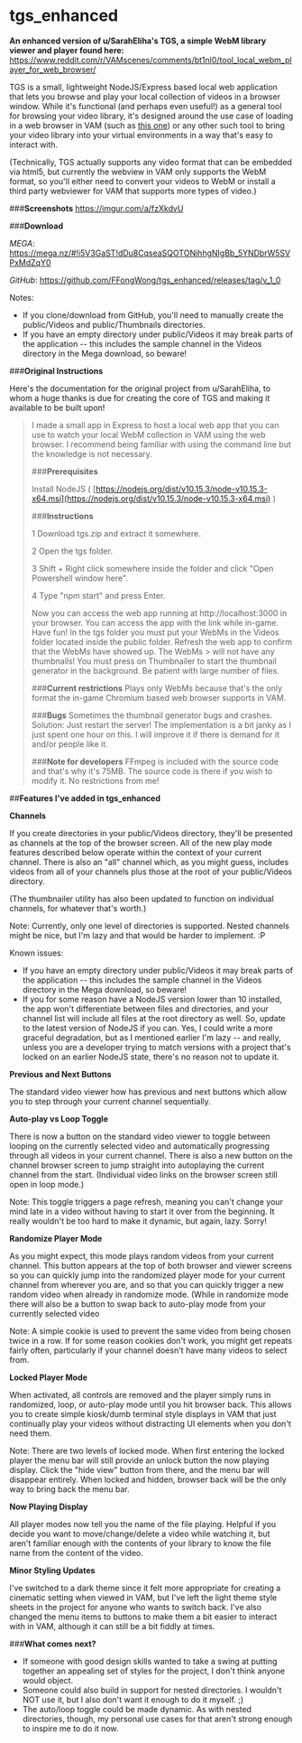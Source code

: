 # tgs_enhanced
**An enhanced version of u/SarahEliha's TGS, a simple WebM library viewer and player found here:**
https://www.reddit.com/r/VAMscenes/comments/bt1nl0/tool_local_webm_player_for_web_browser/

TGS is a small, lightweight NodeJS/Express based local web application that lets you browse and play your local collection of videos in a browser window. While it's functional (and perhaps even useful!) as a general tool for browsing your video library, it's designed around the use case of loading in a web browser in VAM (such as [this one](https://www.reddit.com/r/VAMscenes/comments/c47698/easy_to_use_webplayer_i_wanted_to_share/)) or any other such tool to bring your video library into your virtual environments in a way that's easy to interact with. 

(Technically, TGS actually supports any video format that can be embedded via html5, but currently the webview in VAM only supports the WebM format, so you'll either need to convert your videos to WebM or install a third party webviewer for VAM that supports more types of video.)

###**Screenshots**
https://imgur.com/a/fzXkdvU

###**Download**

*MEGA*: https://mega.nz/#!i5V3GaST!dDu8CqseaSQOTONihhgNIgBb_5YNDbrW5SVPxMdZqY0

*GitHub*: https://github.com/FFongWong/tgs_enhanced/releases/tag/v_1_0

Notes: 
- If you clone/download from GitHub, you'll need to manually create the public/Videos and public/Thumbnails directories.
- If you have an empty directory under public/Videos it may break parts of the application -- this includes the sample channel in the Videos directory in the Mega download, so beware!

###**Original Instructions**

Here's the documentation for the original project from u/SarahEliha, to whom a huge thanks is due for creating the core of TGS and making it available to be built upon!

>I made a small app in Express to host a local web app that you can use to watch your local WebM collection in VAM using the web browser. I recommend being familiar with using the command line but the knowledge is not necessary.
>
>###**Prerequisites**
>
> Install NodeJS ( [https://nodejs.org/dist/v10.15.3/node-v10.15.3-x64.msi](https://nodejs.org/dist/v10.15.3/node-v10.15.3-x64.msi) )
>
>###**Instructions**
>
>    1   Download tgs.zip and extract it somewhere.
>
>    2   Open the tgs folder.
>
>    3   Shift + Right click somewhere inside the folder and click "Open Powershell window here".
>
>    4   Type "npm start" and press Enter.
>
> Now you can access the web app running at http://localhost:3000 in your browser. You can access the app with the link while in-game. Have fun!
> In the tgs folder you must put your WebMs in the Videos folder located inside the public folder. Refresh the web app to confirm that the WebMs have showed up. The WebMs > will not have any thumbnails! You must press on Thumbnailer to start the thumbnail generator in the background. Be patient with large number of files.
>
>###**Current restrictions**
> Plays only WebMs because that's the only format the in-game Chromium based web browser supports in VAM.
>
>###**Bugs**
> Sometimes the thumbnail generator bugs and crashes. Solution: Just restart the server!
> The implementation is a bit janky as I just spent one hour on this. I will improve it if there is demand for it and/or people like it.
>
>###**Note for developers**
> FFmpeg is included with the source code and that's why it's 75MB. The source code is there if you wish to modify it. No restrictions from me!


##**Features I've added in tgs_enhanced** 

**Channels**

If you create directories in your public/Videos directory, they'll be presented as channels at the top of the browser screen. All of the new play mode features described below operate within the context of your current channel. There is also an "all" channel which, as you might guess, includes videos from all of your channels plus those at the root of your public/Videos directory. 

(The thumbnailer utility has also been updated to function on individual channels, for whatever that's worth.)

Note: Currently, only one level of directories is supported. Nested channels might be nice, but I'm lazy and that would be harder to implement. :P

Known issues: 
- If you have an empty directory under public/Videos it may break parts of the application -- this includes the sample channel in the Videos directory in the Mega download, so beware!
- If you for some reason have a NodeJS version lower than 10 installed, the app won't differentiate between files and directories, and your channel list will include all files at the root directory as well. So, update to the latest version of NodeJS if you can. Yes, I could write a more graceful degradation, but as I mentioned earlier I'm lazy -- and really, unless you are a developer trying to match versions with a project that's locked on an earlier NodeJS state, there's no reason not to update it.



**Previous and Next Buttons**

The standard video viewer how has previous and next buttons which allow you to step through your current channel sequentially.



**Auto-play vs Loop Toggle**

There is now a button on the standard video viewer to toggle between looping on the currently selected video and automatically progressing through all videos in your current channel. There is also a new button on the channel browser screen to jump straight into autoplaying the current channel from the start. (Individual video links on the browser screen still open in loop mode.)

Note: This toggle triggers a page refresh, meaning you can't change your mind late in a video without having to start it over from the beginning. It really wouldn't be too hard to make it dynamic, but again, lazy. Sorry!



**Randomize Player Mode**

As you might expect, this mode plays random videos from your current channel. This button appears at the top of both browser and viewer screens so you can quickly jump into the randomized player mode for your current channel from wherever you are, and so that you can quickly trigger a new random video when already in randomize mode. (While in randomize mode there will also be a button to swap back to auto-play mode from your currently selected video

Note: A simple cookie is used to prevent the same video from being chosen twice in a row. If for some reason cookies don't work, you might get repeats fairly often, particularly if your channel doesn't have many videos to select from. 



**Locked Player Mode**

When activated, all controls are removed and the player simply runs in randomized, loop, or auto-play mode until you hit browser back. This allows you to create simple kiosk/dumb terminal style displays in VAM that just continually play your videos without distracting UI elements when you don't need them.

Note: There are two levels of locked mode. When first entering the locked player the menu bar will still provide an unlock button the now playing display. Click the "hide view" button from there, and the menu bar will disappear entirely. When locked and hidden, browser back will be the only way to bring back the menu bar.



**Now Playing Display**

All player modes now tell you the name of the file playing. Helpful if you decide you want to move/change/delete a video while watching it, but aren't familiar enough with the contents of your library to know the file name from the content of the video.


**Minor Styling Updates**

I've switched to a dark theme since it felt more appropriate for creating a cinematic setting when viewed in VAM, but I've left the light theme style sheets in the project for anyone who wants to switch back. I've also changed the menu items to buttons to make them a bit easier to interact with in VAM, although it can still be a bit fiddly at times.


###**What comes next?**

- If someone with good design skills wanted to take a swing at putting together an appealing set of styles for the project, I don't think anyone would object.
- Someone could also build in support for nested directories. I wouldn't NOT use it, but I also don't want it enough to do it myself. ;)
- The auto/loop toggle could be made dynamic. As with nested directories, though, my personal use cases for that aren't strong enough to inspire me to do it now.
